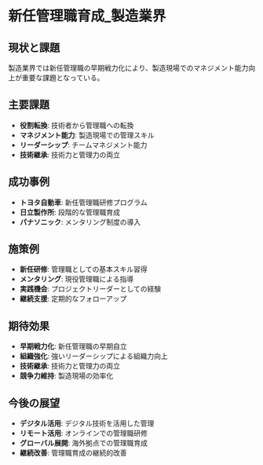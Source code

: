 # 新任管理職育成_製造業界

## 現状と課題
製造業界では新任管理職の早期戦力化により、製造現場でのマネジメント能力向上が重要な課題となっている。

## 主要課題
- **役割転換**: 技術者から管理職への転換
- **マネジメント能力**: 製造現場での管理スキル
- **リーダーシップ**: チームマネジメント能力
- **技術継承**: 技術力と管理力の両立

## 成功事例
- **トヨタ自動車**: 新任管理職研修プログラム
- **日立製作所**: 段階的な管理職育成
- **パナソニック**: メンタリング制度の導入

## 施策例
- **新任研修**: 管理職としての基本スキル習得
- **メンタリング**: 現役管理職による指導
- **実践機会**: プロジェクトリーダーとしての経験
- **継続支援**: 定期的なフォローアップ

## 期待効果
- **早期戦力化**: 新任管理職の早期自立
- **組織強化**: 強いリーダーシップによる組織力向上
- **技術継承**: 技術力と管理力の両立
- **競争力維持**: 製造現場の効率化

## 今後の展望
- **デジタル活用**: デジタル技術を活用した管理
- **リモート活用**: オンラインでの管理職研修
- **グローバル展開**: 海外拠点での管理職育成
- **継続改善**: 管理職育成の継続的改善 